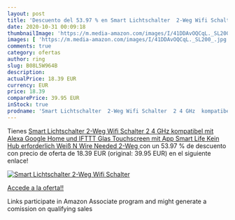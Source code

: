 ```yaml
---
layout: post
title: 'Descuento del 53.97 % en Smart Lichtschalter  2-Weg Wifi Schalter'
date: 2020-10-31 00:09:18
thumbnailImage: 'https://m.media-amazon.com/images/I/41DDAvOQCqL._SL200_.jpg'
images: [ 'https://m.media-amazon.com/images/I/41DDAvOQCqL._SL200_.jpg' ]
comments: true
category: ofertas
author: ring
slug: B08L5W964B
description:
actualPrice: 18.39 EUR
currency: EUR
price: 18.39
comparePrice: 39.95 EUR
inStock: true
prodname: 'Smart Lichtschalter  2-Weg Wifi Schalter  2 4 GHz  kompatibel mit Alexa Google Home und IFTTT  Glas Touchscreen mit App Smart Life Kein Hub erforderlich  Weiß  N Wire Needed   2-Weg '
---
```


Tienes [Smart Lichtschalter  2-Weg Wifi Schalter  2 4 GHz  kompatibel mit Alexa Google Home und IFTTT  Glas Touchscreen mit App Smart Life Kein Hub erforderlich  Weiß  N Wire Needed   2-Weg ](https://www.amazon.de/dp/B08L5W964B/?tag=tolees0ca-21) con un 53.97 % de descuento con precio de oferta de 18.39 EUR (original: 39.95 EUR) en el siguiente enlace!

[![Smart Lichtschalter  2-Weg Wifi Schalter](https://m.media-amazon.com/images/I/41DDAvOQCqL._SL200_.jpg)](https://www.amazon.de/dp/B08L5W964B/?tag=tolees0ca-21)

[Accede a la oferta!!](https://www.amazon.de/dp/B08L5W964B/?tag=tolees0ca-21)

Links participate in Amazon Associate program and might generate a comission on qualifying sales



